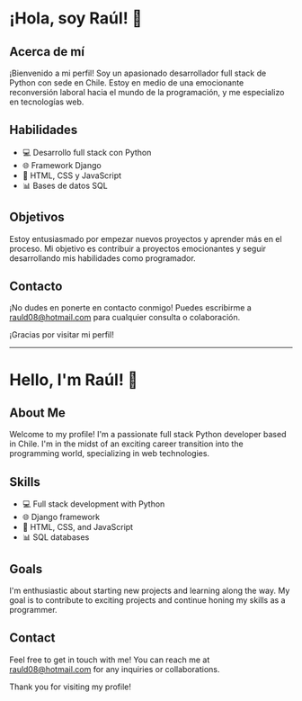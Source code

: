 # ¡Hola, soy Raúl! 👋

## Acerca de mí
¡Bienvenido a mi perfil! Soy un apasionado desarrollador full stack de Python con sede en Chile. Estoy en medio de una emocionante reconversión laboral hacia el mundo de la programación, y me especializo en tecnologías web.

## Habilidades
- 💻 Desarrollo full stack con Python
- 🌐 Framework Django
- 🎨 HTML, CSS y JavaScript
- 📊 Bases de datos SQL

## Objetivos
Estoy entusiasmado por empezar nuevos proyectos y aprender más en el proceso. Mi objetivo es contribuir a proyectos emocionantes y seguir desarrollando mis habilidades como programador.

## Contacto
¡No dudes en ponerte en contacto conmigo! Puedes escribirme a rauld08@hotmail.com para cualquier consulta o colaboración.

¡Gracias por visitar mi perfil!


-----------------------------------------------------------------------------------------------


# Hello, I'm Raúl! 👋

## About Me
Welcome to my profile! I'm a passionate full stack Python developer based in Chile. I'm in the midst of an exciting career transition into the programming world, specializing in web technologies.

## Skills
- 💻 Full stack development with Python
- 🌐 Django framework
- 🎨 HTML, CSS, and JavaScript
- 📊 SQL databases

## Goals
I'm enthusiastic about starting new projects and learning along the way. My goal is to contribute to exciting projects and continue honing my skills as a programmer.

## Contact
Feel free to get in touch with me! You can reach me at rauld08@hotmail.com for any inquiries or collaborations.

Thank you for visiting my profile!
